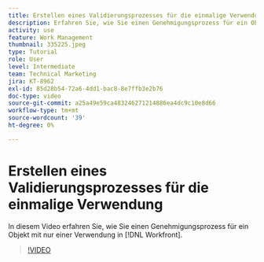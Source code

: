```yaml
---
title: Erstellen eines Validierungsprozesses für die einmalige Verwendung
description: Erfahren Sie, wie Sie einen Genehmigungsprozess für ein Objekt mit nur einem Verwendungszweck in [!DNL  Workfront].
activity: use
feature: Work Management
thumbnail: 335225.jpeg
type: Tutorial
role: User
level: Intermediate
team: Technical Marketing
jira: KT-8962
exl-id: 85d28b54-72a6-4dd1-bac8-8e7ffb3e2b76
doc-type: video
source-git-commit: a25a49e59ca483246271214886ea4dc9c10e8d66
workflow-type: tm+mt
source-wordcount: '39'
ht-degree: 0%

---
```


# Erstellen eines Validierungsprozesses für die einmalige Verwendung

In diesem Video erfahren Sie, wie Sie einen Genehmigungsprozess für ein Objekt mit nur einer Verwendung in [!DNL  Workfront].

>[!VIDEO](https://video.tv.adobe.com/v/335225/?quality=12&learn=on)

<!---
learn more URLS
Approval process overview
--->
